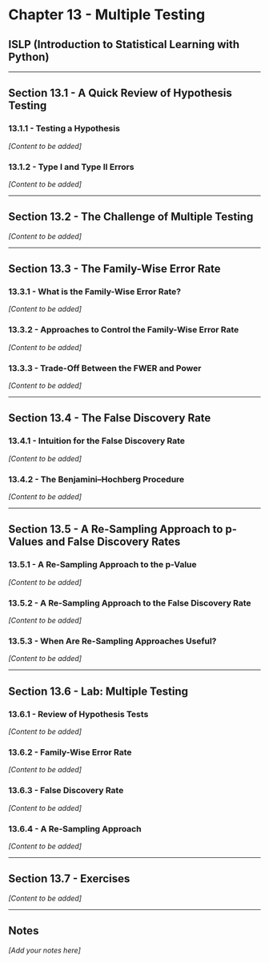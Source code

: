 # Chapter 13 - Multiple Testing

## ISLP (Introduction to Statistical Learning with Python)

---

## Section 13.1 - A Quick Review of Hypothesis Testing

### 13.1.1 - Testing a Hypothesis
*[Content to be added]*

### 13.1.2 - Type I and Type II Errors
*[Content to be added]*

---

## Section 13.2 - The Challenge of Multiple Testing
*[Content to be added]*

---

## Section 13.3 - The Family-Wise Error Rate

### 13.3.1 - What is the Family-Wise Error Rate?
*[Content to be added]*

### 13.3.2 - Approaches to Control the Family-Wise Error Rate
*[Content to be added]*

### 13.3.3 - Trade-Off Between the FWER and Power
*[Content to be added]*

---

## Section 13.4 - The False Discovery Rate

### 13.4.1 - Intuition for the False Discovery Rate
*[Content to be added]*

### 13.4.2 - The Benjamini–Hochberg Procedure
*[Content to be added]*

---

## Section 13.5 - A Re-Sampling Approach to p-Values and False Discovery Rates

### 13.5.1 - A Re-Sampling Approach to the p-Value
*[Content to be added]*

### 13.5.2 - A Re-Sampling Approach to the False Discovery Rate
*[Content to be added]*

### 13.5.3 - When Are Re-Sampling Approaches Useful?
*[Content to be added]*

---

## Section 13.6 - Lab: Multiple Testing

### 13.6.1 - Review of Hypothesis Tests
*[Content to be added]*

### 13.6.2 - Family-Wise Error Rate
*[Content to be added]*

### 13.6.3 - False Discovery Rate
*[Content to be added]*

### 13.6.4 - A Re-Sampling Approach
*[Content to be added]*

---

## Section 13.7 - Exercises
*[Content to be added]*

---

## Notes
*[Add your notes here]*
